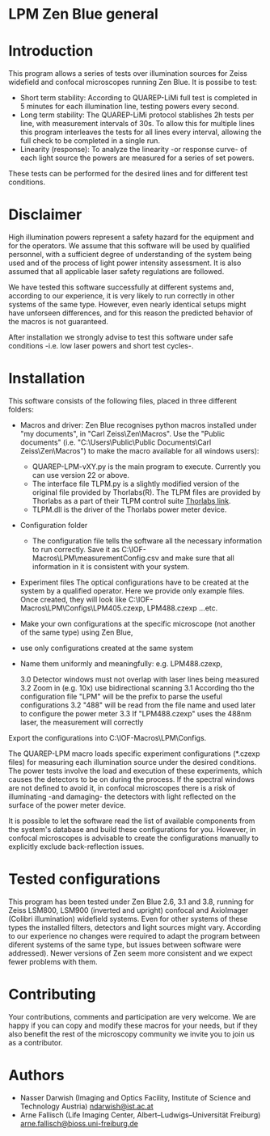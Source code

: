 # LPM Zen Blue general

# Introduction

This program allows a series of tests over illumination sources for Zeiss widefield and confocal microscopes running Zen Blue. It is possibe to test:

* Short term stability: According to QUAREP-LiMi full test is completed in 5 minutes for each illumination line, testing powers every second.
* Long term stability: The QUAREP-LiMi protocol stablishes 2h tests per line, with measurement intervals of 30s. To allow this for multiple lines this program interleaves the tests for all lines every interval, allowing the full check to be completed in a single run.
* Linearity (response): To analyze the linearity -or response curve- of each light source the powers are measured for a series of set powers.

These tests can be performed for the desired lines and for different test conditions.

# Disclaimer
High illumination powers represent a safety hazard for the equipment and for the operators. We assume that this software will be used by qualified personnel, with a sufficient degree of understanding of the system being used and of the process of light power intensity assessment. It is also assumed that all applicable laser safety regulations are followed.

We have tested this software successfully at different systems and, according to our experience, it is very likely to run correctly in other systems of the same type. However, even nearly identical setups might have unforseen differences, and for this reason the predicted behavior of the macros is not guaranteed.

After installation we strongly advise to test this software under safe conditions -i.e. low laser powers and short test cycles-.

# Installation
This software consists of the following files, placed in three different folders:

   * Macros and driver: 
      Zen Blue recognises python macros installed under "my documents", in "Carl Zeiss\Zen\Macros\". Use the "Public documents" (i.e. "C:\Users\Public\Public Documents\Carl Zeiss\Zen\Macros\") to make the macro available for all windows users):
         
      - QUAREP-LPM-vXY.py is the main program to execute. Currently you can use version 22 or above.
      - The interface file TLPM.py is a slightly modified version of the original file provided by Thorlabs(R).
      The TLPM files are provided by Thorlabs as a part of their TLPM control suite [Thorlabs link](https://www.thorlabs.com/software_pages/ViewSoftwarePage.cfm?Code=OPM).      
      - TLPM.dll is the driver of the Thorlabs power meter device.

   * Configuration folder
      - The configuration file tells the software all the necessary information to run correctly. Save it as C:\IOF-Macros\LPM\measurementConfig.csv and make sure that all information in it is consistent with your system.

   * Experiment files
   The optical configurations have to be created at the system by a qualified operator. Here we provide only example files. Once created, they will look like C:\IOF-Macros\LPM\Configs\LPM405.czexp, LPM488.czexp ...etc.
         
   - Make your own configurations at the specific microscope (not another of the same type) using Zen Blue, 
   - use only configurations created at the same system
   - Name them uniformly and meaningfully: e.g. LPM488.czexp, 

	   3.0 Detector windows must not overlap with laser lines being measured
	   3.2 Zoom in (e.g. 10x) use bidirectional scanning
	   3.1 According tho the configuration file "LPM" will be the prefix to parse the useful configurations
	   3.2 "488" will be read from the file name and used later to configure the power meter
	   3.3 If "LPM488.czexp" uses the 488nm laser, the measurement will correctly

   Export the configurations into C:\IOF-Macros\LPM\Configs\.

   The QUAREP-LPM macro loads specific experiment configurations (*.czexp files) for measuring each illumination source under the desired conditions. The power tests involve the load and execution of these experiments, which causes the detectors to be on during the process. If the spectral windows are not defined to avoid it, in confocal microscopes there is a risk of illuminating -and damaging- the detectors with light reflected on the surface of the power meter device.

It is possible to let the software read the list of available components from the system's database and build these configurations for you. However, in confocal microscopes is advisable to create the configurations manually to explicitly exclude back-reflection issues.

# Tested configurations
This program has been tested under Zen Blue 2.6, 3.1 and 3.8, running for Zeiss LSM800, LSM900 (inverted and upright) confocal and AxioImager (Colibri illumination) widefield systems. Even for other systems of these types the installed filters, detectors and light sources might vary. According to our experience no changes were required to adapt the program between diferent systems of the same type, but issues between software were addressed). Newer versions of Zen seem more consistent and we expect fewer problems with them.

# Contributing
Your contributions, comments and participation are very welcome. We are happy if you can copy and modify these macros for your needs, but if they also benefit the rest of the microscopy community we invite you to join us as a contributor.

# Authors
* Nasser Darwish (Imaging and Optics Facility, Institute of Science and Technology Austria) ndarwish@ist.ac.at
* Arne Fallisch (Life Imaging Center, Albert–Ludwigs–Universität Freiburg) arne.fallisch@bioss.uni-freiburg.de
